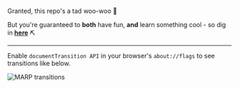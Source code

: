 Granted, this repo's a tad woo-woo :zany_face:

But you're guaranteed to **both** have fun, **and** learn something cool - so dig in [**here**](https://engelanna.github.io/addressing-the-yan-report/docs/yan_et_al_analysis.html) :pick:

---

Enable `documentTransition API` in your browser's `about://flags` to see transitions like below.

![MARP transitions](https://user-images.githubusercontent.com/13955209/180347224-3aad4a16-ac4c-4d19-a095-afbd5691adf0.gif)